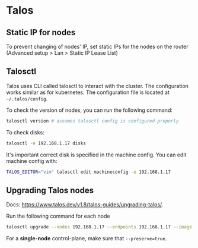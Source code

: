 # Talos

## Static IP for nodes
To prevent changing of nodes' IP, set static IPs for the nodes on the router (Advanced setup > Lan > Static IP Lease List)

## Talosctl

Talos uses CLI called talosctl to interact with the cluster. The configuration works similar as for kubernetes. The configuration file is located at `~/.talos/config`.

To check the version of nodes, you can run the following command:
```bash
talosctl version # assumes talosctl config is configured properly
```
To check disks:
```bash
talosctl -e 192.168.1.17 disks
```
It's important correct disk is specified in the machine config. You can edit machine config with:
```bash
TALOS_EDITOR="vim" talosctl edit machineconfig -e 192.168.1.17
```

## Upgrading Talos nodes
Docs: https://www.talos.dev/v1.8/talos-guides/upgrading-talos/.

Run the following command for each node
```bash
talosctl upgrade --nodes 192.168.1.17 --endpoints 192.168.1.17 --image ghcr.io/siderolabs/installer:v1.8.0 --preserve=true
```
For a **single-node** control-plane, make sure that `--preserve=true`.
